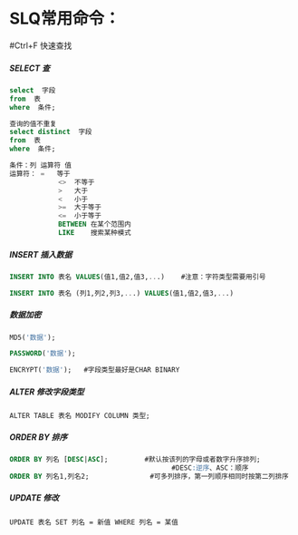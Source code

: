 # SLQ常用命令：

#Ctrl+F 快速查找

##### SELECT  查

```sql
select  字段  
from  表
where  条件;	

查询的值不重复
select distinct  字段
from  表
where  条件;

条件：列 运算符 值
运算符： =	 等于
            <>	不等于
            >	大于
            <	小于
            >=	大于等于
            <=	小于等于
            BETWEEN	在某个范围内
            LIKE	搜索某种模式
```

##### INSERT  插入数据

```sql
INSERT INTO 表名 VALUES(值1,值2,值3,...)    #注意：字符类型需要用引号

INSERT INTO 表名 (列1,列2,列3,...) VALUES(值1,值2,值3,...)
```

##### 数据加密

```SQL
MD5('数据');

PASSWORD('数据');

ENCRYPT('数据');   #字段类型最好是CHAR BINARY
```

##### ALTER 修改字段类型

```
ALTER TABLE 表名 MODIFY COLUMN 类型;
```

##### ORDER BY 排序

```sql
ORDER BY 列名 [DESC|ASC];         #默认按该列的字母或者数字升序排列;
										#DESC:逆序、ASC：顺序
ORDER BY 列名1,列名2;				#可多列排序，第一列顺序相同时按第二列排序
```

##### UPDATE 修改

```
UPDATE 表名 SET 列名 = 新值 WHERE 列名 = 某值
```

